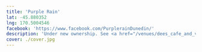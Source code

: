 ```yaml
---
title: 'Purple Rain'
lat: -45.880352
lng: 170.5004546
facebook: 'https://www.facebook.com/PurplerainDunedin/'
description: 'Under new ownership. See <a href="/venues/dees_cafe_and_venue">Dee''s Place</a>.'
cover: ./cover.jpg
---
```

